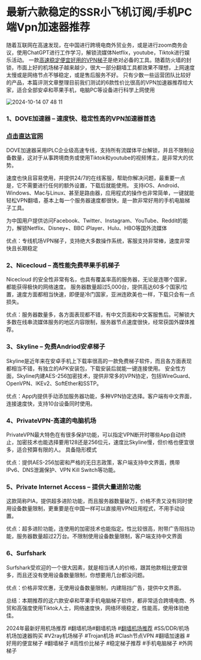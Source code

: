 # 最新六款稳定的SSR小飞机订阅/手机PC端Vpn加速器推荐

随着互联网在高速发现，在中国进行跨境电商外贸业务，或是进行zoom商务会议，使用ChatGPT进行工作学习，解锁流媒体Netflix，youtube，Tiktok进行娱乐活动。
一款[高速稳定便宜好用的VPN梯子](https://appletalking.cc/archives/2595)是绝对必备的工具。随着防火墙的封锁，市面上好的机场梯子越来越少，很大一部分翻墙工具都效果不理想，上网速度太慢或是网络节点不够稳定，或是售后服务不好。
只有少数一些运营团队比较好的产品，本篇评测文章整理目前我们测试的6款性价比很高的VPN加速器推荐给大家，适合全部安卓和苹果手机，电脑PC等设备进行科学上网使用

![2024-10-14 07 48 11](https://github.com/user-attachments/assets/9dbd27bd-da8c-45d4-8595-0f050d85bea9)

### 1、DOVE加速器 – 速度快、稳定性高的VPN加速器首选
### [点击直达官网](https://dove8.cc/a.php?alavBTtF8UB)

DOVE加速器采用IPLC企业级高速专线，支持所有流媒体平台解锁，并且不限制设备数量，这对于从事跨境商务或使用Tiktok和youtube的视频博主，是非常大的优势。

速度也快且容易使用，并提供24/7的在线客服，帮助你解决问题，最重要一点是，它不需要进行任何的额外设置，下载后就能使用。
支持iOS、Android、Windows、Mac与Linux、甚至是路由器，应用程式的操作也非常简单，一键就能轻松VPN翻墙，基本上每一个服务器速度都很快，是一款非常好用的手机电脑梯子工具。

为中国用户提供访问Facebook、Twitter、Instagram、YouTube、Reddit的能力，解锁Netflix、Disney+、BBC iPlayer、Hulu、HBO等国外流媒体

优点：专线机场VPN梯子，支持绝大多数操作系统，客服支持非常棒，速度非常快且长期稳定

### 2、Nicecloud – 高性能免费苹果手机梯子

Nicecloud 的安全性非常有名，也具有覆盖率高的服务器，无论是连哪个国家，都能获得极快的网络速度。
服务器数量超过5,000台，提供高达60多个国家/位置，速度方面都相当快速，即便是冷门国家，亚洲连欧美也一样，下载只会有一点损失。

优点：服务器数量多，各方面表现都不错，有中文页面和中文客服售后。可解锁大多数在线串流媒体服务的地区内容限制，服务器节点速度很快，经常获国外媒体推荐。

### 3、Skyline – 免费Andriod安卓梯子

Skyline是近年来在安卓手机上下载率很高的一款免费梯子软件，而且各方面表现都相当不错，有独立的APK安装包，下载安装后就能一键连接使用。
安全性方面，Skyline内建AES-256加密技术，提供非常多的VPN协定，包括WireGuard、OpenVPN、IKEv2、SoftEther和SSTP。

优点：App内提供手动添加服务器功能，多种VPN协定选择。客户端有中文界面，连接速度快，支持10台设备同时使用。

### 4、PrivateVPN-高速的电脑机场

PrivateVPN最大特色在有很多保护功能，可以指定VPN断开时哪些App自动终止，加密技术也能选择要用128还是256位元，速度比Skyline慢，但价格也便宜很多，适合预算有限的人。
具备隐形模式

优点：提供AES-256加密和严格的无日志政策，客户端支持中文界面，携带IPv6、DNS泄漏保护、VPN Kill Switch等功能。

### 5、Private Internet Access – 提供大量进阶功能

这款简称PIA，提供超多进阶功能，而且服务器数量破万，价格不贵又没有同时使用设备数量限制，更重要是在中国一样可以直接用VPN应用程式，不用手动设置。

优点：超多进阶功能，连使用的加密技术也能指定。性比较很高，附带广告阻挡功能，服务器数量超过2万台。不限制使用设备数量限制，客户端支持中文界面

### 6、Surfshark

Surfshark受欢迎的一个很大因素，就是相当诱人的价格，跟其他款相比便宜很多，而且还没有使用设备数量限制，你想要用几台都没问题。

优点：价格非常优惠，无使用设备数量限制，内建阻挡广告，提供中文界面。

总结：本期推荐的这六款安卓和苹果手机电脑梯子软件，都非常适合跨境电商、外贸和高强度使用Tiktok人士，网络速度快，网络环境稳定，性能高，使用体验绝佳。

2024年最新好用机场推荐 #翻墙机场#翻墙机场 #[翻墙机场推荐](https://github.com/hwanz/SSR-V2ray-Trojan-vpn/issues/110) #SS/DDR/机场 机场加速器购买 #V2ray机场梯子 #Trojan机场 #Clash节点VPN #翻墙加速器 #好用的便宜梯子 #翻墙梯子 #高性价比梯子 #稳定梯子推荐 #手机电脑梯子 #外网梯子
